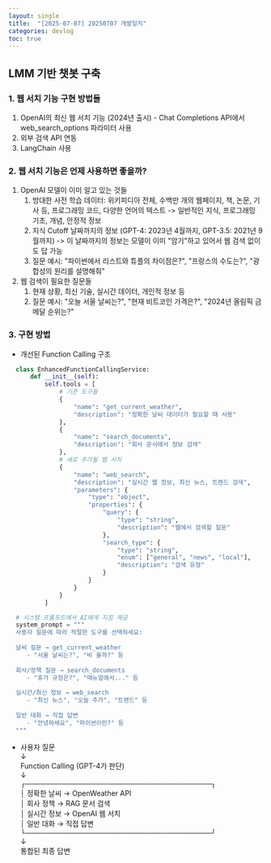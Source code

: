 ```yaml
---
layout: single
title:  "[2025-07-07] 20250707 개발일지"
categories: devlog
toc: true
---
```


## LMM 기반 챗봇 구축

### 1. 웹 서치 기능 구현 방법들
1. OpenAI의 최신 웹 서치 기능 (2024년 출시) - Chat Completions API에서 web_search_options 파라미터 사용
2. 외부 검색 API 연동
3. LangChain 사용

### 2. 웹 서치 기능은 언제 사용하면 좋을까?
1. OpenAI 모델이 이미 알고 있는 것들
    1. 방대한 사전 학습 데이터: 위키피디아 전체, 수백만 개의 웹페이지, 책, 논문, 기사 등, 프로그래밍 코드, 다양한 언어의 텍스트 -> 일반적인 지식, 프로그래밍 기초, 개념, 안정적 정보
    2. 지식 Cutoff 날짜까지의 정보 (GPT-4: 2023년 4월까지,  GPT-3.5: 2021년 9월까지) -> 이 날짜까지의 정보는 모델이 이미 "암기"하고 있어서 웹 검색 없이도 답 가능
    3. 질문 예시: "파이썬에서 리스트와 튜플의 차이점은?", "프랑스의 수도는?", "광합성의 원리를 설명해줘"
2. 웹 검색이 필요한 질문들
    1. 현재 상황, 최신 기술, 실시간 데이터, 개인적 정보 등
    2. 질문 예시: "오늘 서울 날씨는?", "현재 비트코인 가격은?", "2024년 올림픽 금메달 순위는?"
  
### 3. 구현 방법
- 개선된 Function Calling 구조
```python
  class EnhancedFunctionCallingService:
      def __init__(self):
          self.tools = [
              # 기존 도구들
              {
                  "name": "get_current_weather",
                  "description": "정확한 날씨 데이터가 필요할 때 사용"
              },
              {
                  "name": "search_documents", 
                  "description": "회사 문서에서 정보 검색"
              },
              # 새로 추가될 웹 서치
              {
                  "name": "web_search",
                  "description": "실시간 웹 정보, 최신 뉴스, 트렌드 검색",
                  "parameters": {
                      "type": "object",
                      "properties": {
                          "query": {
                              "type": "string",
                              "description": "웹에서 검색할 질문"
                          },
                          "search_type": {
                              "type": "string", 
                              "enum": ["general", "news", "local"],
                              "description": "검색 유형"
                          }
                      }
                  }
              }
          ]
```
```python
  # 시스템 프롬프트에서 AI에게 지침 제공
  system_prompt = """
  사용자 질문에 따라 적절한 도구를 선택하세요:
  
  날씨 질문 → get_current_weather
     - "서울 날씨는?", "비 올까?" 등
  
  회사/정책 질문 → search_documents  
     - "휴가 규정은?", "매뉴얼에서..." 등
  
  실시간/최신 정보 → web_search
     - "최신 뉴스", "오늘 주가", "트렌드" 등
  
  일반 대화 → 직접 답변
     - "안녕하세요", "파이썬이란?" 등
  """
```
- 사용자 질문    
  ↓  
  Function Calling (GPT-4가 판단)  
  ↓  
  ┌─────────────────────────────────────┐  
  │  정확한 날씨 → OpenWeather API        
  │  회사 정책   → RAG 문서 검색           
  │  실시간 정보 → OpenAI 웹 서치        
  │  일반 대화   → 직접 답변             
  └─────────────────────────────────────┘  
  ↓  
  통합된 최종 답변  
